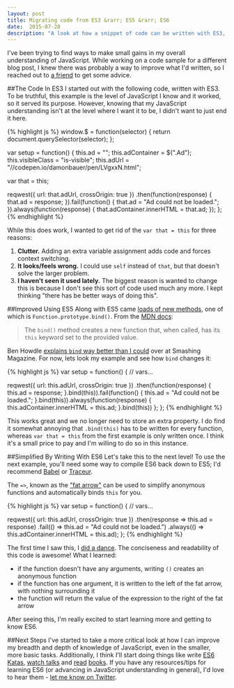 ```yaml
---
layout: post
title: Migrating code from ES3 &rarr; ES5 &rarr; ES6
date:  2015-07-28
description: "A look at how a snippet of code can be written with ES3, ES5 and ES6."
---
```


I've been trying to find ways to make small gains in my overall understanding of JavaScript. While working on a code sample for a different blog post, I knew there was probably a way to improve what I'd written, so I reached out to [a friend](1) to get some advice.
<!--more-->

##The Code In ES3
I started out with the following code, written with ES3. To be truthful, this example is the level of JavaScript I know and it worked, so it served its purpose. However, knowing that my JavaScript understanding isn't at the level where I want it to be, I didn't want to just end it here.

{% highlight js %}
window.$ = function(selector) {
  return document.querySelector(selector);
};

var setup = function() {
  this.ad = "";
  this.adContainer = $(".Ad");
  this.visibleClass = "is-visible";
  this.adUrl = "//codepen.io/damonbauer/pen/LVgxxN.html";

  var that = this;

  reqwest({ url: that.adUrl, crossOrigin: true })
    .then(function(response) {
      that.ad = response;
    }).fail(function() {
      that.ad = "Ad could not be loaded.";
    }).always(function(response) {
      that.adContainer.innerHTML = that.ad;
  });
};
{% endhighlight %}<br>

While this does work, I wanted to get rid of the `var that = this` for three reasons:

1. **Clutter.** Adding an extra variable assignment adds code and forces context switching.
2. **It looks/feels wrong.** I could use `self` instead of `that`, but that doesn't solve the larger problem.
3. **I haven't seen it used lately.** The biggest reason is wanted to change this is because I don't see this sort of code used much any more. I kept thinking "there has be better ways of doing this".

##Improved Using ES5
Along with ES5 came [loads of new methods][2], one of which is `Function.prototype.bind()`. From the [MDN docs][3]:

>The `bind()` method creates a new function that, when called, has its `this` keyword set to the provided value.

Ben Howdle [explains `bind` way better than I could][4] over at Smashing Magazine. For now, lets look my example and see how `bind` changes it:

{% highlight js %}
var setup = function() {
  // vars...

  reqwest({ url: this.adUrl, crossOrigin: true })
    .then(function(response) {
      this.ad = response;
    }.bind(this)).fail(function() {
      this.ad = "Ad could not be loaded.";
    }.bind(this)).always(function(response) {
      this.adContainer.innerHTML = this.ad;
    }.bind(this))
  };
};
{% endhighlight %}<br>

This works great and we no longer need to store an extra property. I do find it somewhat annoying that `.bind(this)` has to be written for every function, whereas `var that = this` from the first example is only written once. I think it's a small price to pay and I'm willing to do so in this instance.

##Simplified By Writing With ES6
Let's take this to the next level! To use the next example, you'll need some way to compile ES6 back down to ES5; I'd recommend [Babel][5] or [Traceur][6].

The `=>`, known as the ["fat arrow"][7] can be used to simplify anonymous functions and automatically binds `this` for you. 

{% highlight js %}
var setup = function() {
  // vars...

  reqwest({ url: this.adUrl, crossOrigin: true })
    .then(response => this.ad = response)
    .fail(() => this.ad = "Ad could not be loaded.")
    .always(() => this.adContainer.innerHTML = this.ad);
};
{% endhighlight %}<br>

The first time I saw this, I [did a dance][8]. The conciseness and readability of this code is awesome! What I learned:

* if the function doesn't have any arguments, writing `()` creates an anonymous function
* if the function has one argument, it is written to the left of the fat arrow, with nothing surrounding it
* the function will return the value of the expression to the right of the fat arrow

After seeing this, I'm really excited to start learning more and getting to know ES6.

##Next Steps
I've started to take a more critical look at how I can improve my breadth and depth of knowledge of JavaScript, even in the smaller, more basic tasks. Additionally, I think I'll start doing things like write [ES6 Katas][9], [watch talks][10] and [read][11] [books][12]. If you have any resources/tips for learning ES6 (or advancing in JavaScript understanding in general), I'd love to hear them - [let me know on Twitter][13].

[1]: http://twitter.com/elijahmanor
[2]: http://speakingjs.com/es5/ch25.html
[3]: https://developer.mozilla.org/en-US/docs/Web/JavaScript/Reference/Global_Objects/Function/bind
[4]: http://www.smashingmagazine.com/2014/01/understanding-javascript-function-prototype-bind/
[5]: https://babeljs.io/
[6]: https://github.com/google/traceur-compiler
[7]: https://developer.mozilla.org/en-US/docs/Web/JavaScript/Reference/Functions/Arrow_functions
[8]: http://media3.giphy.com/media/bTzFnjHPuVvva/giphy.gif
[9]: http://es6katas.org/
[10]: https://github.com/ericdouglas/ES6-Learning#talks
[11]: https://leanpub.com/understandinges6/read
[12]: https://github.com/getify/You-Dont-Know-JS/tree/master/es6%20%26%20beyond
[13]: http://twitter.com/damon_bauer
